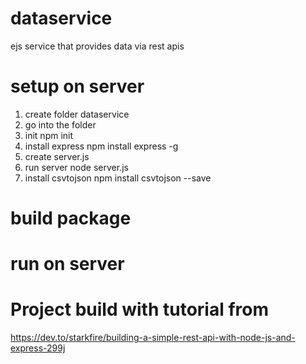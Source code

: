 # dataservice
ejs service that provides data via rest apis

# setup on server
1. create folder dataservice
2. go into the folder
3. init
npm init
4. install express
npm install express -g
5. create server.js
6. run server
node server.js
7. install csvtojson
npm install csvtojson --save


# build package


# run on server

# Project build with tutorial from
https://dev.to/starkfire/building-a-simple-rest-api-with-node-js-and-express-299j
